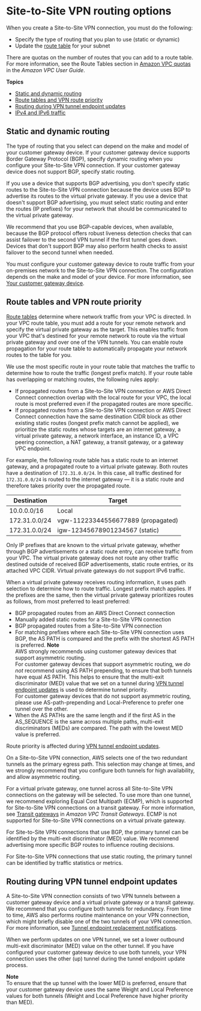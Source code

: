 # Site\-to\-Site VPN routing options<a name="VPNRoutingTypes"></a>

When you create a Site\-to\-Site VPN connection, you must do the following:
+ Specify the type of routing that you plan to use \(static or dynamic\)
+ Update the [route table](https://docs.aws.amazon.com/vpc/latest/userguide/VPC_Route_Tables.html) for your subnet

There are quotas on the number of routes that you can add to a route table\. For more information, see the Route Tables section in [Amazon VPC quotas](https://docs.aws.amazon.com/vpc/latest/userguide/amazon-vpc-limits.html) in the *Amazon VPC User Guide*\.

**Topics**
+ [Static and dynamic routing](#vpn-static-dynamic)
+ [Route tables and VPN route priority](#vpn-route-priority)
+ [Routing during VPN tunnel endpoint updates](#routing-vpn-tunnel-updates)
+ [IPv4 and IPv6 traffic](ipv4-ipv6.md)

## Static and dynamic routing<a name="vpn-static-dynamic"></a>

The type of routing that you select can depend on the make and model of your customer gateway device\. If your customer gateway device supports Border Gateway Protocol \(BGP\), specify dynamic routing when you configure your Site\-to\-Site VPN connection\. If your customer gateway device does not support BGP, specify static routing\.

If you use a device that supports BGP advertising, you don't specify static routes to the Site\-to\-Site VPN connection because the device uses BGP to advertise its routes to the virtual private gateway\. If you use a device that doesn't support BGP advertising, you must select static routing and enter the routes \(IP prefixes\) for your network that should be communicated to the virtual private gateway\. 

We recommend that you use BGP\-capable devices, when available, because the BGP protocol offers robust liveness detection checks that can assist failover to the second VPN tunnel if the first tunnel goes down\. Devices that don't support BGP may also perform health checks to assist failover to the second tunnel when needed\.

You must configure your customer gateway device to route traffic from your on\-premises network to the Site\-to\-Site VPN connection\. The configuration depends on the make and model of your device\. For more information, see [Your customer gateway device](your-cgw.md)\.

## Route tables and VPN route priority<a name="vpn-route-priority"></a>

[Route tables](https://docs.aws.amazon.com/vpc/latest/userguide/VPC_Route_Tables.html) determine where network traffic from your VPC is directed\. In your VPC route table, you must add a route for your remote network and specify the virtual private gateway as the target\. This enables traffic from your VPC that's destined for your remote network to route via the virtual private gateway and over one of the VPN tunnels\. You can enable route propagation for your route table to automatically propagate your network routes to the table for you\. 

We use the most specific route in your route table that matches the traffic to determine how to route the traffic \(longest prefix match\)\. If your route table has overlapping or matching routes, the following rules apply:
+ If propagated routes from a Site\-to\-Site VPN connection or AWS Direct Connect connection overlap with the local route for your VPC, the local route is most preferred even if the propagated routes are more specific\. 
+ If propagated routes from a Site\-to\-Site VPN connection or AWS Direct Connect connection have the same destination CIDR block as other existing static routes \(longest prefix match cannot be applied\), we prioritize the static routes whose targets are an internet gateway, a virtual private gateway, a network interface, an instance ID, a VPC peering connection, a NAT gateway, a transit gateway, or a gateway VPC endpoint\.

For example, the following route table has a static route to an internet gateway, and a propagated route to a virtual private gateway\. Both routes have a destination of `172.31.0.0/24`\. In this case, all traffic destined for `172.31.0.0/24` is routed to the internet gateway — it is a static route and therefore takes priority over the propagated route\.


| Destination | Target | 
| --- | --- | 
| 10\.0\.0\.0/16 | Local | 
| 172\.31\.0\.0/24 | vgw\-11223344556677889 \(propagated\) | 
| 172\.31\.0\.0/24 | igw\-12345678901234567 \(static\) | 

Only IP prefixes that are known to the virtual private gateway, whether through BGP advertisements or a static route entry, can receive traffic from your VPC\. The virtual private gateway does not route any other traffic destined outside of received BGP advertisements, static route entries, or its attached VPC CIDR\. Virtual private gateways do not support IPv6 traffic\.

When a virtual private gateway receives routing information, it uses path selection to determine how to route traffic\. Longest prefix match applies\. If the prefixes are the same, then the virtual private gateway prioritizes routes as follows, from most preferred to least preferred: 
+ BGP propagated routes from an AWS Direct Connect connection 
+ Manually added static routes for a Site\-to\-Site VPN connection
+ BGP propagated routes from a Site\-to\-Site VPN connection
+ For matching prefixes where each Site\-to\-Site VPN connection uses BGP, the AS PATH is compared and the prefix with the shortest AS PATH is preferred\.
**Note**  
AWS strongly recommends using customer gateway devices that support asymmetric routing\.  
For customer gateway devices that support asymmetric routing, we *do not* recommend using AS PATH prepending, to ensure that both tunnels have equal AS PATH\. This helps to ensure that the multi\-exit discriminator \(MED\) value that we set on a tunnel during [VPN tunnel endpoint updates](#routing-vpn-tunnel-updates) is used to determine tunnel priority\.  
For customer gateway devices that do not support asymmetric routing, please use AS\-path\-prepending and Local\-Preference to prefer one tunnel over the other\.
+ When the AS PATHs are the same length and if the first AS in the AS\_SEQUENCE is the same across multiple paths, multi\-exit discriminators \(MEDs\) are compared\. The path with the lowest MED value is preferred\.

Route priority is affected during [VPN tunnel endpoint updates](#routing-vpn-tunnel-updates)\.

On a Site\-to\-Site VPN connection, AWS selects one of the two redundant tunnels as the primary egress path\. This selection may change at times, and we strongly recommend that you configure both tunnels for high availability, and allow asymmetric routing\. 

For a virtual private gateway, one tunnel across all Site\-to\-Site VPN connections on the gateway will be selected\. To use more than one tunnel, we recommend exploring Equal Cost Multipath \(ECMP\), which is supported for Site\-to\-Site VPN connections on a transit gateway\. For more information, see [Transit gateways](https://docs.aws.amazon.com/vpc/latest/tgw/tgw-transit-gateways.html) in *Amazon VPC Transit Gateways*\. ECMP is not supported for Site\-to\-Site VPN connections on a virtual private gateway\.

For Site\-to\-Site VPN connections that use BGP, the primary tunnel can be identified by the multi\-exit discriminator \(MED\) value\. We recommend advertising more specific BGP routes to influence routing decisions\. 

For Site\-to\-Site VPN connections that use static routing, the primary tunnel can be identified by traffic statistics or metrics\. 

## Routing during VPN tunnel endpoint updates<a name="routing-vpn-tunnel-updates"></a>

A Site\-to\-Site VPN connection consists of two VPN tunnels between a customer gateway device and a virtual private gateway or a transit gateway\. We recommend that you configure both tunnels for redundancy\. From time to time, AWS also performs routine maintenance on your VPN connection, which might briefly disable one of the two tunnels of your VPN connection\. For more information, see [Tunnel endpoint replacement notifications](monitoring-vpn-health-events.md#tunnel-replacement-notifications)\.

When we perform updates on one VPN tunnel, we set a lower outbound multi\-exit discriminator \(MED\) value on the other tunnel\. If you have configured your customer gateway device to use both tunnels, your VPN connection uses the other \(up\) tunnel during the tunnel endpoint update process\.

**Note**  
To ensure that the up tunnel with the lower MED is preferred, ensure that your customer gateway device uses the same Weight and Local Preference values for both tunnels \(Weight and Local Preference have higher priority than MED\)\.